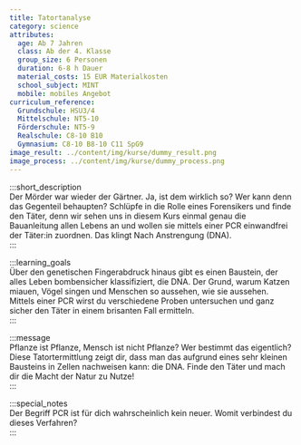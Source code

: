 ```yaml
---
title: Tatortanalyse
category: science
attributes:
  age: Ab 7 Jahren
  class: Ab der 4. Klasse
  group_size: 6 Personen
  duration: 6-8 h Dauer
  material_costs: 15 EUR Materialkosten
  school_subject: MINT
  mobile: mobiles Angebot
curriculum_reference:
  Grundschule: HSU3/4  
  Mittelschule: NT5-10
  Förderschule: NT5-9   
  Realschule: C8-10 B10
  Gymnasium: C8-10 B8-10 C11 SpG9
image_result: ../content/img/kurse/dummy_result.png
image_process: ../content/img/kurse/dummy_process.png
---
```

:::short_description  
Der Mörder war wieder der Gärtner. Ja, ist dem wirklich so? Wer kann denn das Gegenteil behaupten? Schlüpfe in die Rolle eines Forensikers und finde den Täter, denn wir sehen uns in diesem Kurs einmal genau die Bauanleitung allen Lebens an und wollen sie mittels einer PCR einwandfrei der Täter:in zuordnen. Das klingt Nach Anstrengung (DNA).             
:::

:::learning_goals  
Über den genetischen Fingerabdruck hinaus gibt es einen Baustein, der alles Leben bombensicher klassifiziert, die DNA. Der Grund, warum Katzen miauen, Vögel singen und Menschen so aussehen, wie sie aussehen. Mittels einer PCR wirst du verschiedene Proben untersuchen und ganz sicher den Täter in einem brisanten Fall ermitteln.                      
:::

:::message  
Pflanze ist Pflanze, Mensch ist nicht Pflanze? Wer bestimmt das eigentlich? Diese Tatortermittlung zeigt dir, dass man das aufgrund eines sehr kleinen Bausteins in Zellen nachweisen kann: die DNA. Finde den Täter und mach dir die Macht der Natur zu Nutze!   
:::  

:::special_notes  
Der Begriff PCR ist für dich wahrscheinlich kein neuer. Womit verbindest du dieses Verfahren?       
:::

